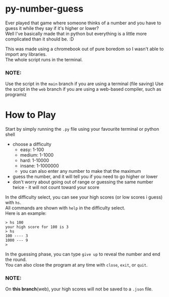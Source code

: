 # py-number-guess
Ever played that game where someone thinks of a number and you have to guess it while they say if it's higher or lower? <br />
Well I've basically made that in python but everything is a little more complicated than it should be. :D 

This was made using a chromebook out of pure boredom so I wasn't able to import any libraries. <br />
The whole script runs in the terminal.

### NOTE:
Use the script in the `main` branch if you are using a terminal (file saving)
Use the script in the `web` branch if you are using a web-based compiler, such as programiz

# How to Play
Start by simply running the `.py` file using your favourite terminal or python shell
- choose a difficulty
  - easy: 1-100
  - medium: 1-1000
  - hard: 1-10000
  - insane: 1-1000000
  - you can also enter any number to make that the maximum
- guess the number, and it will tell you if you need to go higher or lower
- don't worry about going out of range or guessing the same number twice - it will not count toward your score

In the difficulty select, you can see your high scores (or low scores i guess) with `hs`. <br />
All commands are shown with `help` in the difficulty select. <br /> 
Here is an example: <br />
```
> hs 100
your high score for 100 is 3
> hs
100 ---- 3
1000 --- 9
>
```

In the guessing phase, you can type `give up` to reveal the number and end the round. <br />
You can also close the program at any time with `close`, `exit`, or `quit`.

### NOTE:
On **this branch**(web), your high scores will not be saved to a `.json` file.
